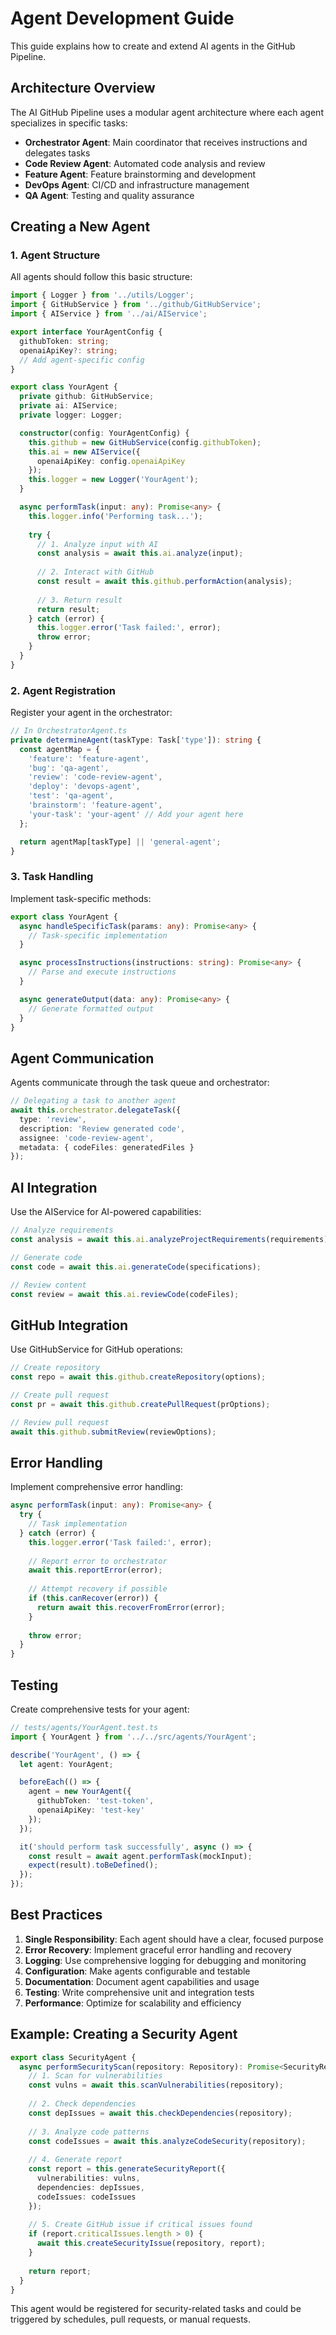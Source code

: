 # Agent Development Guide

This guide explains how to create and extend AI agents in the GitHub Pipeline.

## Architecture Overview

The AI GitHub Pipeline uses a modular agent architecture where each agent specializes in specific tasks:

- **Orchestrator Agent**: Main coordinator that receives instructions and delegates tasks
- **Code Review Agent**: Automated code analysis and review
- **Feature Agent**: Feature brainstorming and development
- **DevOps Agent**: CI/CD and infrastructure management
- **QA Agent**: Testing and quality assurance

## Creating a New Agent

### 1. Agent Structure

All agents should follow this basic structure:

```typescript
import { Logger } from '../utils/Logger';
import { GitHubService } from '../github/GitHubService';
import { AIService } from '../ai/AIService';

export interface YourAgentConfig {
  githubToken: string;
  openaiApiKey?: string;
  // Add agent-specific config
}

export class YourAgent {
  private github: GitHubService;
  private ai: AIService;
  private logger: Logger;

  constructor(config: YourAgentConfig) {
    this.github = new GitHubService(config.githubToken);
    this.ai = new AIService({
      openaiApiKey: config.openaiApiKey
    });
    this.logger = new Logger('YourAgent');
  }

  async performTask(input: any): Promise<any> {
    this.logger.info('Performing task...');
    
    try {
      // 1. Analyze input with AI
      const analysis = await this.ai.analyze(input);
      
      // 2. Interact with GitHub
      const result = await this.github.performAction(analysis);
      
      // 3. Return result
      return result;
    } catch (error) {
      this.logger.error('Task failed:', error);
      throw error;
    }
  }
}
```

### 2. Agent Registration

Register your agent in the orchestrator:

```typescript
// In OrchestratorAgent.ts
private determineAgent(taskType: Task['type']): string {
  const agentMap = {
    'feature': 'feature-agent',
    'bug': 'qa-agent',
    'review': 'code-review-agent',
    'deploy': 'devops-agent',
    'test': 'qa-agent',
    'brainstorm': 'feature-agent',
    'your-task': 'your-agent' // Add your agent here
  };

  return agentMap[taskType] || 'general-agent';
}
```

### 3. Task Handling

Implement task-specific methods:

```typescript
export class YourAgent {
  async handleSpecificTask(params: any): Promise<any> {
    // Task-specific implementation
  }

  async processInstructions(instructions: string): Promise<any> {
    // Parse and execute instructions
  }

  async generateOutput(data: any): Promise<any> {
    // Generate formatted output
  }
}
```

## Agent Communication

Agents communicate through the task queue and orchestrator:

```typescript
// Delegating a task to another agent
await this.orchestrator.delegateTask({
  type: 'review',
  description: 'Review generated code',
  assignee: 'code-review-agent',
  metadata: { codeFiles: generatedFiles }
});
```

## AI Integration

Use the AIService for AI-powered capabilities:

```typescript
// Analyze requirements
const analysis = await this.ai.analyzeProjectRequirements(requirements);

// Generate code
const code = await this.ai.generateCode(specifications);

// Review content
const review = await this.ai.reviewCode(codeFiles);
```

## GitHub Integration

Use GitHubService for GitHub operations:

```typescript
// Create repository
const repo = await this.github.createRepository(options);

// Create pull request
const pr = await this.github.createPullRequest(prOptions);

// Review pull request
await this.github.submitReview(reviewOptions);
```

## Error Handling

Implement comprehensive error handling:

```typescript
async performTask(input: any): Promise<any> {
  try {
    // Task implementation
  } catch (error) {
    this.logger.error('Task failed:', error);
    
    // Report error to orchestrator
    await this.reportError(error);
    
    // Attempt recovery if possible
    if (this.canRecover(error)) {
      return await this.recoverFromError(error);
    }
    
    throw error;
  }
}
```

## Testing

Create comprehensive tests for your agent:

```typescript
// tests/agents/YourAgent.test.ts
import { YourAgent } from '../../src/agents/YourAgent';

describe('YourAgent', () => {
  let agent: YourAgent;

  beforeEach(() => {
    agent = new YourAgent({
      githubToken: 'test-token',
      openaiApiKey: 'test-key'
    });
  });

  it('should perform task successfully', async () => {
    const result = await agent.performTask(mockInput);
    expect(result).toBeDefined();
  });
});
```

## Best Practices

1. **Single Responsibility**: Each agent should have a clear, focused purpose
2. **Error Recovery**: Implement graceful error handling and recovery
3. **Logging**: Use comprehensive logging for debugging and monitoring
4. **Configuration**: Make agents configurable and testable
5. **Documentation**: Document agent capabilities and usage
6. **Testing**: Write comprehensive unit and integration tests
7. **Performance**: Optimize for scalability and efficiency

## Example: Creating a Security Agent

```typescript
export class SecurityAgent {
  async performSecurityScan(repository: Repository): Promise<SecurityReport> {
    // 1. Scan for vulnerabilities
    const vulns = await this.scanVulnerabilities(repository);
    
    // 2. Check dependencies
    const depIssues = await this.checkDependencies(repository);
    
    // 3. Analyze code patterns
    const codeIssues = await this.analyzeCodeSecurity(repository);
    
    // 4. Generate report
    const report = this.generateSecurityReport({
      vulnerabilities: vulns,
      dependencies: depIssues,
      codeIssues: codeIssues
    });
    
    // 5. Create GitHub issue if critical issues found
    if (report.criticalIssues.length > 0) {
      await this.createSecurityIssue(repository, report);
    }
    
    return report;
  }
}
```

This agent would be registered for security-related tasks and could be triggered by schedules, pull requests, or manual requests.
